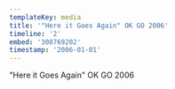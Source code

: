 ```yaml
---
templateKey: media
title: '"Here it Goes Again" OK GO 2006'
timeline: '2'
embed: '308769202'
timestamp: '2006-01-01'
---
```

"Here it Goes Again" OK GO 2006

